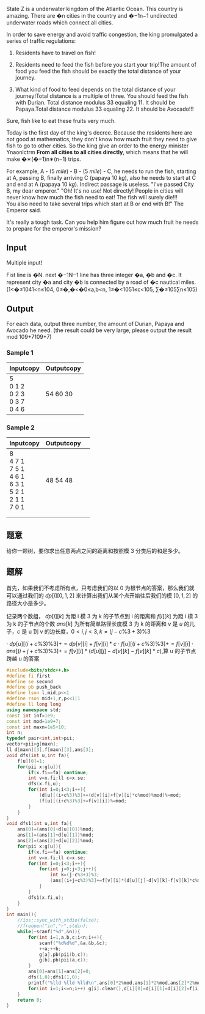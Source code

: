 State Z is a underwater kingdom of the Atlantic Ocean. This country is amazing. There are �n cities in the country and �−1n−1 undirected underwater roads which connect all cities.

In order to save energy and avoid traffic congestion, the king promulgated a series of traffic regulations:

1. Residents have to travel on fish!
    
2. Residents need to feed the fish before you start your trip!The amount of food you feed the fish should be exactly the total distance of your journey.
    
3. What kind of food to feed depends on the total distance of your journey!Total distance is a multiple of three. You should feed the fish with Durian. Total distance modulus 33 equaling 11. It should be Papaya.Total distance modulus 33 equaling 22. It should be Avocado!!!
    

Sure, fish like to eat these fruits very much.

Today is the first day of the king's decree. Because the residents here are not good at mathematics, they don't know how much fruit they need to give fish to go to other cities. So the king give an order to the energy minister Ynaonlctrm **From all cities to all cities directly**, which means that he will make �∗(�−1)n∗(n−1) trips.

For example, A - (5 _mile_) - B - (5 _mile_) - C, he needs to run the fish, starting at A, passing B, finally arriving C (papaya 10 _kg_), also he needs to start at C and end at A (papaya 10 _kg_). Indirect passage is useless. "I've passed City B, my dear emperor." "Oh! It's no use! Not directly! People in cities will never know how much the fish need to eat! The fish will surely die!!! You also need to take several trips which start at B or end with B!" The Emperor said.

It's really a tough task. Can you help him figure out how much fruit he needs to prepare for the emperor's mission?

## Input

Multiple input!

Fist line is �N. next �−1N−1 line has three integer �a, �b and �c. It represent city �a and city �b is connected by a road of �c nautical miles. (1<�≤1041<n≤104, 0≤�,�<�0≤a,b<n, 1≤�<1051≤c<105, ∑�≤105∑n≤105)

## Output

For each data, output three number, the amount of Durian, Papaya and Avocado he need. (the result could be very large, please output the result mod 109+7109+7)

### Sample 1

|Inputcopy|Outputcopy|
|---|---|
|5<br>0 1 2<br>0 2 3<br>0 3 7<br>0 4 6|54 60 30|

  

### Sample 2

| Inputcopy                                                        | Outputcopy |                  |
| ---------------------------------------------------------------- | ---------- | ---------------- |
| 8<br>4 7 1<br>7 5 1<br>4 6 1<br>6 3 1<br>5 2 1<br>2 1 1<br>7 0 1 | 48 54 48   | <br><br><br><br> |
|                                                                  |            |                  |
|                                                                  |            |                  |

## 题意
给你一颗树，要你求出任意两点之间的距离和按照模 3 分类后的和是多少。

## 题解
首先，如果我们不考虑所有点，只考虑我们的以 0 为根节点的答案，那么我们就可以通过我们的 $dp[i][0,1,2]$ 来计算出我们从某个点开始往后我们的模 $[0,1,2]$ 的路径大小是多少。

记录两个数组， $dp[i][k]$ 为距 i 模 3 为 k 的子节点到 i 的距离和
 $f[i][k]$ 为距 i 模 3 为 k 的子节点的个数
 $ans[k]$ 为所有简单路径长度模 3 为 k 的距离和
 $v$ 是 $u$ 的儿子，$c$ 是 u 到 v 的边长度，$0<i,j<3,k=(j-c\%3+3)\%3$

· $dp[u][(i+c\%3)\%3]+=dp[v][i]+f[v][i]*c$ · $f[u][(i+c\%3)\%3]+=f[v][i]$
 · $ans[(i+j+c\%3)\%3]+=f[v][i]*(d[u][j]-d[v][k]-f[v][k]*c)$,算 u 的子节点跨越 u 的答案

```cpp
#include<bits/stdc++.h>
#define fi first
#define se second
#define pb push_back
#define lson l,mid,p<<1
#define rson mid+1,r,p<<1|1
#define ll long long
using namespace std;
const int inf=1e9;
const int mod=1e9+7;
const int maxn=1e5+10;
int n;
typedef pair<int,int>pii;
vector<pii>g[maxn];
ll d[maxn][3],f[maxn][3],ans[3];
void dfs(int u,int fa){
	f[u][0]=1;
	for(pii x:g[u]){
		if(x.fi==fa) continue;
		int v=x.fi;ll c=x.se;
		dfs(x.fi,u);
		for(int i=0;i<3;i++){
            (d[u][(i+c%3)%3]+=(d[v][i]+f[v][i]*c%mod)%mod)%=mod;
            (f[u][(i+c%3)%3]+=f[v][i])%=mod;
		}
	}
}
void dfs1(int u,int fa){
	ans[0]=(ans[0]+d[u][0])%mod;
	ans[1]=(ans[1]+d[u][1])%mod;
	ans[2]=(ans[2]+d[u][2])%mod;
	for(pii x:g[u]){
		if(x.fi==fa) continue;
        int v=x.fi;ll c=x.se;
		for(int i=0;i<3;i++){
            for(int j=0;j<3;j++){
                int k=(j-c%3+3)%3;
                (ans[(i+j+c%3)%3]+=f[v][i]*(d[u][j]-d[v][k]-f[v][k]*c%mod)%mod)%=mod;
            }
		}
        dfs1(x.fi,u);
	}
}
int main(){
	//ios::sync_with_stdio(false);
	//freopen("in","r",stdin);
	while(~scanf("%d",&n)){
		for(int i=1,a,b,c;i<n;i++){
			scanf("%d%d%d",&a,&b,&c);
			++a;++b;
			g[a].pb(pii(b,c));
			g[b].pb(pii(a,c));
		}
		ans[0]=ans[1]=ans[2]=0;
		dfs(1,0);dfs1(1,0);
		printf("%lld %lld %lld\n",ans[0]*2%mod,ans[1]*2%mod,ans[2]*2%mod);
		for(int i=1;i<=n;i++) g[i].clear(),d[i][0]=d[i][1]=d[i][2]=f[i][0]=f[i][1]=f[i][2]=0;
	}
	return 0;
}

```